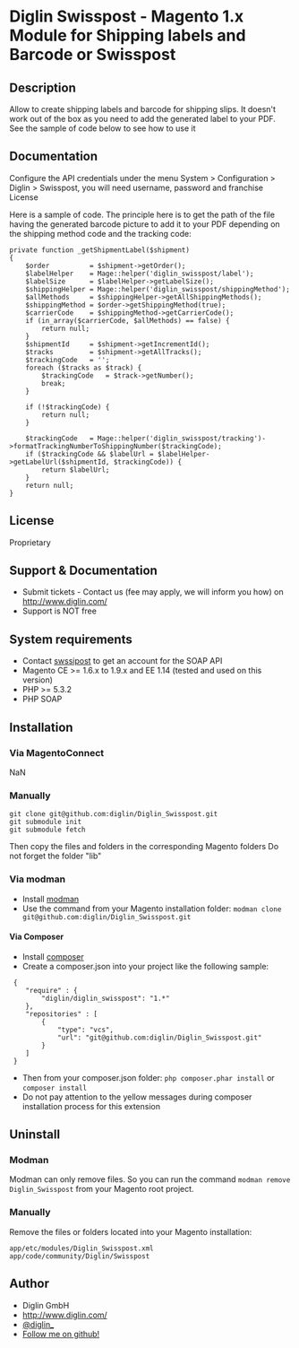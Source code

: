 # Diglin Swisspost - Magento 1.x Module for Shipping labels and Barcode or Swisspost

## Description

Allow to create shipping labels and barcode for shipping slips. It doesn't work out of the box as you need to add the generated label to your PDF. See the sample of code below to see how to use it

## Documentation

Configure the API credentials under the menu System > Configuration > Diglin > Swisspost, you will need username, password and franchise License

Here is a sample of code. The principle here is to get the path of the file having the generated barcode picture to add it to your PDF depending on the shipping method code and the tracking code:

```
private function _getShipmentLabel($shipment)
{
	$order          = $shipment->getOrder();
	$labelHelper    = Mage::helper('diglin_swisspost/label');
	$labelSize      = $labelHelper->getLabelSize();
	$shippingHelper = Mage::helper('diglin_swisspost/shippingMethod');
	$allMethods     = $shippingHelper->getAllShippingMethods();
	$shippingMethod = $order->getShippingMethod(true);
	$carrierCode    = $shippingMethod->getCarrierCode();
	if (in_array($carrierCode, $allMethods) == false) {
		return null;
	}
	$shipmentId     = $shipment->getIncrementId();
	$tracks         = $shipment->getAllTracks();
	$trackingCode   = '';
	foreach ($tracks as $track) {
		$trackingCode   = $track->getNumber();
		break;
	}

	if (!$trackingCode) {
		return null;
	}
	
	$trackingCode   = Mage::helper('diglin_swisspost/tracking')->formatTrackingNumberToShippingNumber($trackingCode);
	if ($trackingCode && $labelUrl = $labelHelper->getLabelUrl($shipmentId, $trackingCode)) {
		return $labelUrl;
	}
	return null;
}
```	

## License

Proprietary

## Support & Documentation

- Submit tickets - Contact us (fee may apply, we will inform you how) on http://www.diglin.com/
- Support is NOT free

## System requirements

- Contact [swssipost](https://www.post.ch) to get an account for the SOAP API
- Magento CE >= 1.6.x to 1.9.x and EE 1.14 (tested and used on this version)
- PHP >= 5.3.2
- PHP SOAP

## Installation

### Via MagentoConnect

NaN

### Manually

```
git clone git@github.com:diglin/Diglin_Swisspost.git
git submodule init
git submodule fetch
```

Then copy the files and folders in the corresponding Magento folders
Do not forget the folder "lib"

### Via modman

- Install [modman](https://github.com/colinmollenhour/modman)
- Use the command from your Magento installation folder: `modman clone git@github.com:diglin/Diglin_Swisspost.git`

#### Via Composer

- Install [composer](http://getcomposer.org/download/)
- Create a composer.json into your project like the following sample:

```
 {
    "require" : {
        "diglin/diglin_swisspost": "1.*"
    },
    "repositories" : [
        {
            "type": "vcs",
            "url": "git@github.com:diglin/Diglin_Swisspost.git"
        }
    ]
 }
 ```
- Then from your composer.json folder: `php composer.phar install` or `composer install`
- Do not pay attention to the yellow messages during composer installation process for this extension

## Uninstall

### Modman

Modman can only remove files. So you can run the command `modman remove Diglin_Swisspost` from your Magento root project.

### Manually

Remove the files or folders located into your Magento installation:
```
app/etc/modules/Diglin_Swisspost.xml
app/code/community/Diglin/Swisspost
```

## Author

* Diglin GmbH
* http://www.diglin.com/
* [@diglin_](https://twitter.com/diglin_)
* [Follow me on github!](https://github.com/diglin)
